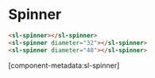 # Spinner

```html preview
<sl-spinner></sl-spinner>
<sl-spinner diameter="32"></sl-spinner>
<sl-spinner diameter="48"></sl-spinner>
```

[component-metadata:sl-spinner]